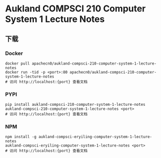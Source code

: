# Aukland COMPSCI 210 Computer System 1 Lecture Notes

## 下载

### Docker

```
docker pull apachecn0/aukland-compsci-210-computer-system-1-lecture-notes
docker run -tid -p <port>:80 apachecn0/aukland-compsci-210-computer-system-1-lecture-notes
# 访问 http://localhost:{port} 查看文档
```

### PYPI

```
pip install aukland-compsci-210-computer-system-1-lecture-notes
aukland-compsci-210-computer-system-1-lecture-notes <port>
# 访问 http://localhost:{port} 查看文档
```

### NPM

```
npm install -g aukland-compsci-eryiling-computer-system-1-lecture-notes
aukland-compsci-eryiling-computer-system-1-lecture-notes <port>
# 访问 http://localhost:{port} 查看文档
```